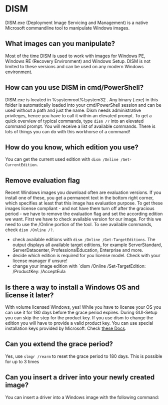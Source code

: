 # DISM

DISM.exe (Deployment Image Servicing and Management) is a native Microsoft commandline tool to manipulate Windows images.

## What images can you manipulate?

Most of the time DISM is used to work with images for Windows PE, Windows RE (Recovery Environment) and Windows Setup. DISM is not limited to these versions and can be used on any modern Windows environment.

## How can you use DISM in cmd/PowerShell?

DISM.exe is located in %systemroot%\system32 . Any binary (.exe) in this folder is automatically loaded into your cmd/PowerShell session and can be used without a path and just the name. Dism needs administrative privileges, hence you have to call it within an elevated prompt.
To get a quick overview of typical commands, type `dism /?` into an elevated command prompt. You will receive a list of available commands.
There is lots of things you can do with this workhorse of a command!

## How do you know, which edition you use?

You can get the current used edition with `dism /Online /Get-CurrentEdition`.

## Remove evaluation flag

Recent Windows images you download often are evaluation versions. If you install one of these, you get a permanent text in the bottom right corner, which specifies at least that this image has evaluation purpose. To get these images license compliant - and not have them turn off after the gracious period - we have to remove the evaluation flag and set the according edition we want.
First we have to check available version for our image. For this we need to use the /Online portion of the tool.
To see available commands, check `dism /Online /?`.
* check available editions with `dism /Online /Get-TargetEditions`. The output displays all available target editions, for example ServerStandard, ServerDatacenter, ProfessionalEducation, Enterprise and more.
* decide which edition is required for you license model. Check with your license manager if unsure!
* change your image edition with `dism /Online /Set-TargetEdition: /ProductKey:<product key> /AcceptEula

## Is there a way to install a Windows OS and license it later?

With volume licensed Windows, yes! While you have to license your OS you can use it for 180 days before the grace period expires.
During GUI-Setup you can skip the step for the product key. If you use dism to change the edition you will have to provide a valid product key. You can use special installation keys provided by Microsoft. Check [these Docs](https://docs.microsoft.com/en-us/windows-server/get-started/kmsclientkeys).

## Can you extend the grace period?

Yes, use `slmgr /rearm` to reset the grace period to 180 days. This is possible for up to 3 times

## Can you insert a driver into your newly created image?

You can insert a driver into a Windows image with the following command:
```DISM.exe /image:"c:\images\Image1" /Add-Driver /ForceUnsigned /DriverName:"C:\Drivers\1.inf" /DriverName:"C:\Drivers\2.inf" /DriverName:"C:\Drivers\3.inf"
```
